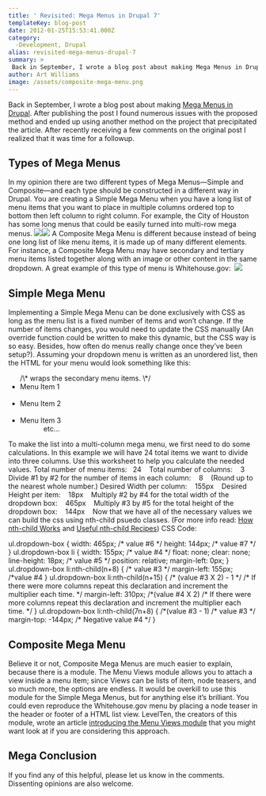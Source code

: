 ```yaml
---
title: ' Revisited: Mega Menus in Drupal 7'
templateKey: blog-post
date: 2012-01-25T15:53:41.000Z
category: 
  -Development, Drupal
alias: revisited-mega-menus-drupal-7
summary: > 
 Back in September, I wrote a blog post about making Mega Menus in Drupal. After publishing the post I found numerous issues with the proposed method and ended up using another method on the project that precipitated the article. After recently receiving a few comments on the original post I realized that it was time for a followup.
author: Art Williams
image: /assets/composite-mega-menu.png
---
```


Back in September, I wrote a blog post about making [Mega Menus in Drupal](/blog/09/14/2011/method-mega-menus-drupal). After publishing the post I found numerous issues with the proposed method and ended up using another method on the project that precipitated the article. After recently receiving a few comments on the original post I realized that it was time for a followup.

Types of Mega Menus
-------------------

In my opinion there are two different types of Mega Menus—Simple and Composite—and each type should be constructed in a different way in Drupal. You are creating a Simple Mega Menu when you have a long list of menu items that you want to place in multiple columns ordered top to bottom then left column to right column. For example, the City of Houston has some long menus that could be easily turned into multi-row mega menus. ![](/assets/long-menu_0.png)![](/assets/long-menu-fixed_0.png) A Composite Mega Menu is different because instead of being one long list of like menu items, it is made up of many different elements. For instance, a Composite Mega Menu may have secondary and tertiary menu items listed together along with an image or other content in the same dropdown. A great example of this type of menu is Whitehouse.gov:  ![](/assets/mega-menu-whitehouse-gov_0.png) 

Simple Mega Menu
----------------

Implementing a Simple Mega Menu can be done exclusively with CSS as long as the menu list is a fixed number of items and won’t change. If the number of items changes, you would need to update the CSS manually (An override function could be written to make this dynamic, but the CSS way is so easy. Besides, how often do menus really change once they’ve been setup?). Assuming your dropdown menu is written as an unordered list, then the HTML for your menu would look something like this:

<ul class="”dropdown-box”"> /\* wraps the secondary menu items. \*/
	      <li>Menu Item 1</li>
	      <li>Menu Item 2</li>
	      <li>Menu Item 3</li>
	            etc...
</ul>

To make the list into a multi-column mega menu, we first need to do some calculations. In this example we will have 24 total items we want to divide into three columns. Use this worksheet to help you calculate the needed values. Total number of menu items:   24    Total number of columns:    3    Divide #1 by #2 for the number of items in each column:    8    (Round up to the nearest whole number.) Desired Width per column:    155px    Desired Height per item:    18px    Multiply #2 by #4 for the total width of the dropdown box:    465px    Multiply #3 by #5 for the total height of the dropdown box:    144px    Now that we have all of the necessary values we can build the css using nth-child psuedo classes. (For more info read: [How nth-child Works](https://css-tricks.com/how-nth-child-works/) and [Useful nth-child Recipes](https://css-tricks.com/useful-nth-child-recipies/)) CSS Code:

ul.dropdown-box {
  width: 465px;  /\* value #6 \*/
  height: 144px;  /\* value #7 \*/
}
ul.dropdown-box li {
  width: 155px;  /\* value #4 \*/
  float: none;
  clear: none;
  line-height: 18px;  /\* value #5 \*/
  position: relative;
  margin-left: 0px;
}
ul.dropdown-box li:nth-child(n+8) {   /\* value #3 \*/
  margin-left: 155px;  /\*value #4
}
ul.dropdown-box li:nth-child(n+15) {  /\* (value #3 X 2) - 1 \*/  /\* If there were more columns repeat this declaration and increment the multiplier each time. \*/
  margin-left: 310px;  /\*(value #4 X 2)   /\* If there were more columns repeat this declaration and increment the multiplier each time. \*/
}
ul.dropdown-box li:nth-child(7n+8) {    /\*(value #3 - 1)  /\* value #3 \*/
  margin-top: -144px;  /\* Negative value #4 \*/
}

Composite Mega Menu
-------------------

Believe it or not, Composite Mega Menus are much easier to explain, because there is a module. The Menu Views module allows you to attach a view inside a menu item; since Views can be lists of item, node teasers, and so much more, the options are endless. It would be overkill to use this module for the Simple Mega Menus, but for anything else it’s brilliant. You could even reproduce the Whitehouse.gov menu by placing a node teaser in the header or footer of a HTML list view. LevelTen, the creators of this module, wrote an article [introducing the Menu Views module](http://getlevelten.com/blog/mark-carver/drupal-mega-menus-made-simple) that you might want look at if you are considering this approach.

Mega Conclusion
---------------

If you find any of this helpful, please let us know in the comments. Dissenting opinions are also welcome.